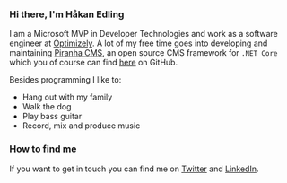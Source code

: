 ### Hi there, I'm Håkan Edling

I am a Microsoft MVP in Developer Technologies and work as a software engineer at [Optimizely](https://www.episerver.com). A lot of my free time goes into developing and maintaining [Piranha CMS](https://piranhacms.org), an open source CMS framework for `.NET Core` which you of course can find [here](https://github.com/PiranhaCMS/piranha.core) on GitHub.

Besides programming I like to:

* Hang out with my family
* Walk the dog
* Play bass guitar
* Record, mix and produce music

### How to find me

If you want to get in touch you can find me on [Twitter](https://twitter.com/tidyui) and [LinkedIn](https://www.linkedin.com/in/hakanedling/).

